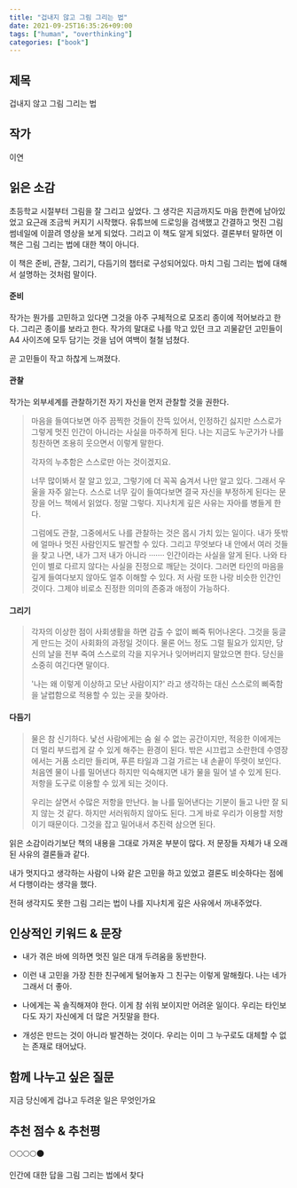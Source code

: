```yaml
---
title: "겁내지 않고 그림 그리는 법"
date: 2021-09-25T16:35:26+09:00
tags: ["human", "overthinking"]
categories: ["book"]
---
```


## 제목

겁내지 않고 그림 그리는 법



## 작가

이연



## 읽은 소감

초등학교 시절부터 그림을 잘 그리고 싶었다. 그 생각은 지금까지도 마음 한켠에 남아있었고 요근래 조금씩 커지기 시작했다. 유튜브에 드로잉을 검색했고 간결하고 멋진 그림 썸네일에 이끌려 영상을 보게 되었다. 그리고 이 책도 알게 되었다. 결론부터 말하면 이 책은 그림 그리는 법에 대한 책이 아니다.

이 책은 준비, 관찰, 그리기, 다듬기의 챕터로 구성되어있다. 마치 그림 그리는 법에 대해서 설명하는 것처럼 말이다.



#### 준비

작가는 뭔가를 고민하고 있다면 그것을 아주 구체적으로 모조리 종이에 적어보라고 한다. 그리곤 종이를 보라고 한다. 작가의 말대로 나를 막고 있던 크고 괴물같던 고민들이 A4 사이즈에 모두 담기는 것을 넘어 여백이 철철 넘쳤다. 

곧 고민들이 작고 하찮게 느껴졌다.



#### 관찰

작가는 외부세계를 관찰하기전 자기 자신을 먼저 관찰할 것을 권한다. 

> 마음을 들여다보면 아주 끔찍한 것들이 잔뜩 있어서, 인정하긴 싫지만 스스로가 그렇게 멋진 인간이 아니라는 사실을 마주하게 된다. 나는 지금도 누군가가 나를 칭찬하면 조용히 웃으면서 이렇게 말한다. 
>
> 각자의 누추함은 스스로만 아는 것이겠지요.
>
> 너무 많이봐서 잘 알고 있고, 그렇기에 더 꼭꼭 숨겨서 나만 알고 있다. 그래서 우울을 자주 앓는다. 스스로 너무 깊이 들여다보면 결국 자신을 부정하게 된다는 문장을 어느 책에서 읽었다. 정말 그렇다. 지나치게 깊은 사유는 자아를 병들게 한다.
>
> 그럼에도 관찰, 그중에서도 나를 관찰하는 것은 몹시 가치 있는 일이다. 내가 뜻밖에 얼마나 멋진 사람인지도 발견할 수 있다. 그리고 무엇보다 내 안에서 여러 것들을 찾고 나면, 내가 그저 내가 아니라 ······· 인간이라는 사실을 알게 된다. 나와 타인이 별로 다르지 않다는 사실을 진정으로 깨닫는 것이다. 그러면 타인의 마음을 깊게 들여다보지 않아도 얼추 이해할 수 있다. 저 사람 또한 나랑 비슷한 인간인 것이다. 그제야 비로소 진정한 의미의 존중과 애정이 가능하다.



#### 그리기

> 각자의 이상한 점이 사회생활을 하면 감출 수 없이 삐죽 튀어나온다. 그것을 둥글게 만드는 것이 사회화의 과정일 것이다. 물론 어느 정도 그럴 필요가 있지만, 당신의 날을 전부 죽여 스스로의 각을 지우거나 잊어버리지 말았으면 한다. 당신을 소중히 여긴다면 말이다.
>
> '나는 왜 이렇게 이상하고 모난 사람이지?' 라고 생각하는 대신 스스로의 삐죽함을 날렵함으로 적용할 수 있는 곳을 찾아라.



#### 다듬기

> 물은 참 신기하다. 낯선 사람에게는 숨 쉴 수 없는 공간이지만, 적응한 이에게는 더 멀리 부드럽게 갈 수 있게 해주는 환경이 된다. 밖은 시끄럽고 소란한데 수영장에서는 거품 소리만 들리며, 푸른 타일과 그걸 가르는 내 손끝이 뚜렷이 보인다. 처음엔 물이 나를 밀어낸다 하지만 익숙해지면 내가 물을 밀어 낼 수 있게 된다. 저항을 도구로 이용할 수 있게 되는 것이다. 
>
> 우리는 살면서 수많은 저항을 만난다. 늘 나를 밀어낸다는 기분이 들고 나만 잘 되지 않는 것 같다. 하지만 서러워하지 않아도 된다. 그게 바로 우리가 이용할 저항이기 때문이다. 그것을 잡고 밀어내서 추진력 삼으면 된다.



읽은 소감이라기보단 책의 내용을 그대로 가져온 부분이 많다. 저 문장들 자체가 내 오래된 사유의 결론들과 같다. 

내가 멋지다고 생각하는 사람이 나와 같은 고민을 하고 있었고 결론도 비슷하다는 점에서 다행이라는 생각을 했다.

전혀 생각지도 못한 그림 그리는 법이 나를 지나치게 깊은 사유에서 꺼내주었다. 



## 인상적인 키워드 & 문장

- 내가 겪은 바에 의하면 멋진 일은 대개 두려움을 동반한다. 

- 이런 내 고민을 가장 친한 친구에게 털어놓자 그 친구는 이렇게 말해줬다. 나는 네가 그래서 더 좋아.
- 나에게는 꼭 솔직해져야 한다. 이게 참 쉬워 보이지만 어려운 일이다. 우리는 타인보다도 자기 자신에게 더 많은 거짓말을 한다. 

- 개성은 만드는 것이 아니라 발견하는 것이다. 우리는 이미 그 누구로도 대체할 수 없는 존재로 태어났다.



## 함께 나누고 싶은 질문

지금 당신에게 겁나고 두려운 일은 무엇인가요



## 추천 점수 & 추천평 

🌕🌕🌕🌕🌑

인간에 대한 답을 그림 그리는 법에서 찾다

